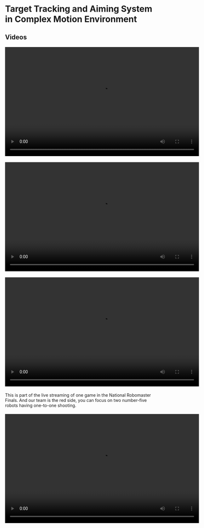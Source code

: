 # Target Tracking and Aiming System in Complex Motion Environment

## Videos
<video width="640" height="360" controls style="display: block; margin: 20px auto;">
  <source src="test.mp4" type="video/mp4">
</video>
<video width="640" height="360" controls style="display: block; margin: 20px auto;">
  <source src="demo1-1.mp4" type="video/mp4">
</video>


<video width="640" height="360" controls style="display: block; margin: 20px auto;">
  <source src="demo2-1.mp4" type="video/mp4">
</video>

This is part of the live streaming of one game in the National Robomaster Finals. And our team is the red side, you can focus on two number-five robots having one-to-one shooting.
<video width="640" height="360" controls style="display: block; margin: 20px auto;">
  <source src="real.mp4" type="video/mp4">
</video>